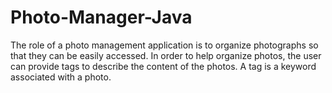 # Photo-Manager-Java
The role of a photo management application is to organize photographs so that they can be easily accessed. In order to help organize photos, the user can provide tags to describe the content of the photos. A tag is a keyword associated with a photo.
